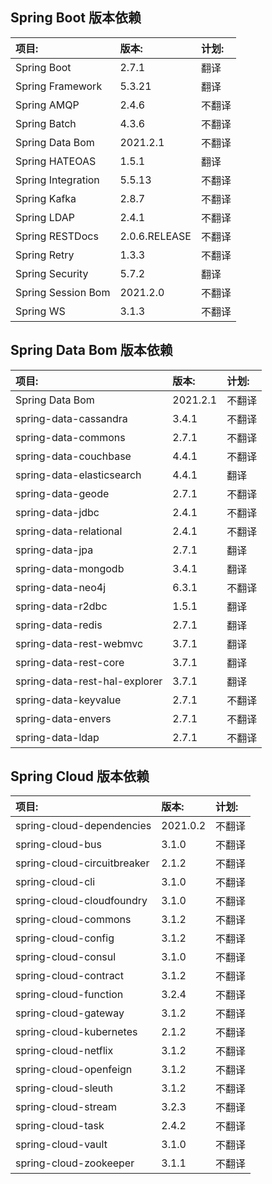 ## Spring Boot 版本依赖

| 项目:                | 版本:           | 计划: |
|:-------------------|:--------------|:----|
| Spring Boot        | 2.7.1         | 翻译  |
| Spring Framework   | 5.3.21        | 翻译  |
| Spring AMQP        | 2.4.6         | 不翻译 |
| Spring Batch       | 4.3.6         | 不翻译 |
| Spring Data Bom    | 2021.2.1      | 不翻译 |
| Spring HATEOAS     | 1.5.1         | 翻译  |
| Spring Integration | 5.5.13        | 不翻译 |
| Spring Kafka       | 2.8.7         | 不翻译 |
| Spring LDAP        | 2.4.1         | 不翻译 |
| Spring RESTDocs    | 2.0.6.RELEASE | 不翻译 |
| Spring Retry       | 1.3.3         | 不翻译 |
| Spring Security    | 5.7.2         | 翻译  |
| Spring Session Bom | 2021.2.0      | 不翻译 |
| Spring WS          | 3.1.3         | 不翻译 |

## Spring Data Bom 版本依赖
| 项目:                           | 版本:      | 计划: |
|:------------------------------|:---------|:----|
| Spring Data Bom               | 2021.2.1 | 不翻译 |
| spring-data-cassandra         | 3.4.1    | 不翻译 |
| spring-data-commons           | 2.7.1    | 不翻译 |
| spring-data-couchbase         | 4.4.1    | 不翻译 |
| spring-data-elasticsearch     | 4.4.1    | 翻译  |
| spring-data-geode             | 2.7.1    | 不翻译 |
| spring-data-jdbc              | 2.4.1    | 不翻译 |
| spring-data-relational        | 2.4.1    | 不翻译 |
| spring-data-jpa               | 2.7.1    | 翻译  |
| spring-data-mongodb           | 3.4.1    | 翻译  |
| spring-data-neo4j             | 6.3.1    | 不翻译 |
| spring-data-r2dbc             | 1.5.1    | 翻译  |
| spring-data-redis             | 2.7.1    | 翻译  |
| spring-data-rest-webmvc       | 3.7.1    | 翻译  |
| spring-data-rest-core         | 3.7.1    | 翻译  |
| spring-data-rest-hal-explorer | 3.7.1    | 翻译  |
| spring-data-keyvalue          | 2.7.1    | 不翻译 |
| spring-data-envers            | 2.7.1    | 不翻译 |
| spring-data-ldap              | 2.7.1    | 不翻译 |

## Spring Cloud 版本依赖
| 项目:                         | 版本:      | 计划: |
|:----------------------------|:---------|:----|
| spring-cloud-dependencies   | 2021.0.2 | 不翻译 |
| spring-cloud-bus            | 3.1.0    | 不翻译 |
| spring-cloud-circuitbreaker | 2.1.2    | 不翻译 |
| spring-cloud-cli            | 3.1.0    | 不翻译 |
| spring-cloud-cloudfoundry   | 3.1.0    | 不翻译 |
| spring-cloud-commons        | 3.1.2    | 不翻译 |
| spring-cloud-config         | 3.1.2    | 不翻译 |
| spring-cloud-consul         | 3.1.0    | 不翻译 |
| spring-cloud-contract       | 3.1.2    | 不翻译 |
| spring-cloud-function       | 3.2.4    | 不翻译 |
| spring-cloud-gateway        | 3.1.2    | 不翻译 |
| spring-cloud-kubernetes     | 2.1.2    | 不翻译 |
| spring-cloud-netflix        | 3.1.2    | 不翻译 |
| spring-cloud-openfeign      | 3.1.2    | 不翻译 |
| spring-cloud-sleuth         | 3.1.2    | 不翻译 |
| spring-cloud-stream         | 3.2.3    | 不翻译 |
| spring-cloud-task           | 2.4.2    | 不翻译 |
| spring-cloud-vault          | 3.1.0    | 不翻译 |
| spring-cloud-zookeeper      | 3.1.1    | 不翻译 |